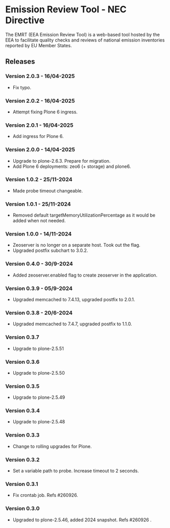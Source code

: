 # Emission Review Tool - NEC Directive

The EMRT (EEA Emission Review Tool) is a web-based tool hosted by the EEA to facilitate quality checks and reviews of national emission inventories reported by EU Member States.

## Releases

### Version 2.0.3 - 16/04-2025
- Fix typo.

### Version 2.0.2 - 16/04-2025
- Attempt fixing Plone 6 ingress.

### Version 2.0.1 - 16/04-2025
- Add ingress for Plone 6.

### Version 2.0.0 - 14/04-2025
- Upgrade to plone-2.6.3. Prepare for migration.
- Add Plone 6 deployments: zeo6 (+ storage) and plone6.

### Version 1.0.2 - 25/11-2024
- Made probe timeout changeable.

### Version 1.0.1 - 25/11-2024
- Removed default targetMemoryUtilizationPercentage as it would be added when not needed.

### Version 1.0.0 - 14/11-2024
- Zeoserver is no longer on a separate host. Took out the flag.
- Upgraded postfix subchart to 3.0.2.

### Version 0.4.0 - 30/9-2024
- Added zeoserver.enabled flag to create zeoserver in the application.

### Version 0.3.9 - 05/9-2024
- Upgraded memcached to 7.4.13, upgraded postfix to 2.0.1.

### Version 0.3.8 - 20/6-2024
- Upgraded memcached to 7.4.7, upgraded postfix to 1.1.0.

### Version 0.3.7
- Upgrade to plone-2.5.51

### Version 0.3.6
- Upgrade to plone-2.5.50

### Version 0.3.5
- Upgrade to plone-2.5.49

### Version 0.3.4
- Upgrade to plone-2.5.48

### Version 0.3.3
- Change to rolling upgrades for Plone.

### Version 0.3.2
- Set a variable path to probe. Increase timeout to 2 seconds.

### Version 0.3.1
- Fix crontab job. Refs #260926.

### Version 0.3.0
- Upgraded to plone-2.5.46, added 2024 snapshot. Refs #260926 .
